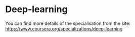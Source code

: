 # Deep-learning
You can find more details of the specialisation from the site: https://www.coursera.org/specializations/deep-learning
